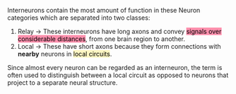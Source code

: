 Interneurons contain the most amount of function in these Neuron categories which are separated into two classes:
1) Relay → These interneurons have long axons and convey <mark style="background: #FF5582A6;">signals over considerable distances</mark>, from one brain region to another.
2) Local →  These have short axons because they form connections with **nearby** neurons in <mark style="background: #FFF3A3A6;">local circuits</mark>.

Since almost every neuron can be regarded as an interneuron, the term is often used to distinguish between a local circuit as opposed to neurons that project to a separate neural structure.